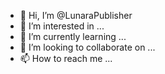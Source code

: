 - 👋 Hi, I’m @LunaraPublisher
- 👀 I’m interested in ...
- 🌱 I’m currently learning ...
- 💞️ I’m looking to collaborate on ...
- 📫 How to reach me ...

<!---
LunaraPublisher/LunaraPublisher is a ✨ special ✨ repository because its `README.md` (this file) appears on your GitHub profile.
You can click the Preview link to take a look at your changes.
--->
